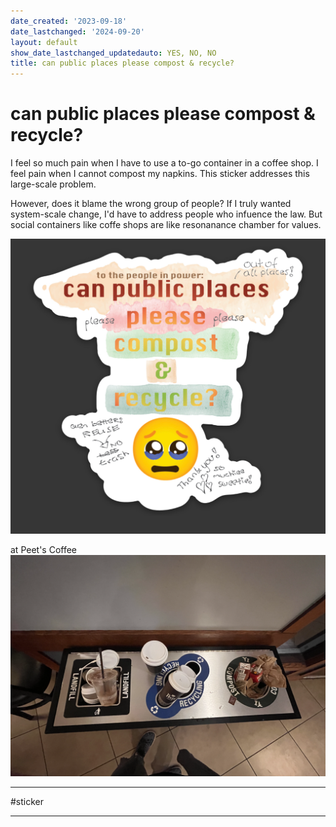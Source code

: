 ```yaml
---
date_created: '2023-09-18'
date_lastchanged: '2024-09-20'
layout: default
show_date_lastchanged_updatedauto: YES, NO, NO
title: can public places please compost & recycle?
---
```


# can public places please compost & recycle?
I feel so much pain when I have to use a to-go container in a coffee shop. I feel pain when I cannot compost my napkins. This sticker addresses this large-scale problem.

However, does it blame the wrong group of people? If I truly wanted system-scale change, I'd have to address people who infuence the law. But social containers like coffe shops are like resonanance chamber for values. 

![](media/MMSStickPlsComp.png)


at Peet's Coffee 
![](media/cleanshot_2023-11-06-at-18-08-26@2x.png)


________
#sticker 

________